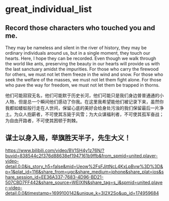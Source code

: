 # great_individual_list

## Record those characters who touched you and me.

They may be nameless and silent in the river of history, they may be ordinary individuals around us, but in a single moment, they touch our hearts. Here, I hope they can be recorded. Even though we walk through the world like ants, preserving the beauty in our hearts will provide us with the last sanctuary amidst the impurities. For those who carry the firewood for others, we must not let them freeze in the wind and snow. For those who seek the welfare of the masses, we must not let them fight alone. For those who pave the way for freedom, we must not let them be trapped in thorns.

他们可能寂寂无名，他们可能默于历史长河，他们可能只是我们身边普普通通的小人物，但是总一个瞬间他们感动了你我。在这里我希望能他们被记录下来，虽然你我都如蝼蚁般行走在人世间，保留心底的美好会给身处污浊的我们保留最后一片净土。为众人抱薪者，不可使其冻毙于风雪；为大众谋福利者，不可使其孤军奋战；为自由开路者，不可使其困顿于荆棘。




## 谋士以身入局，举旗胜天半子，先生大义！

https://www.bilibili.com/video/BV1SH4y1z76N/?buvid=838544c2f376d88638ef1947161b9ffb&from_spmid=united.player-video-detail.0.0&is_story_h5=false&mid=Ueow%2FsFJjttNcL4KxLpBvw%3D%3D&p=1&plat_id=116&share_from=ugc&share_medium=iphone&share_plat=ios&share_session_id=EE36A337-7683-4D96-BD21-507CBD7FF442&share_source=WEIXIN&share_tag=s_i&spmid=united.player-video-detail.0.0&timestamp=1699100142&unique_k=3I2X2So&up_id=174959684
